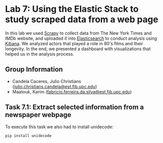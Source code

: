 # Lab 7: Using the Elastic Stack to study scraped data from a web page

In this lab we used [Scrapy](https://scrapy.org/) to collect data from The New York Times and IMDb website, and uploaded it into [Elasticsearch](https://www.elastic.co/elasticsearch/) to conduct analysis using [Kibana](https://www.elastic.co/kibana/). We analyzed actors that played a role in 80's films and their longevity. In the end, we presented a dashboard with visualizations that helped us in the analysis process.

## Group Information
* Candela Caceres, Julio Christians (julio.christians.candela@est.fib.upc.edu)
* Maatouk, Karim (fabricio.ferreira.da.silva@est.fib.upc.edu)

## Task 7.1: Extract selected information from a newspaper webpage

To execute this task we also had to install unidecode:

```sh
pip install unidecode
```
